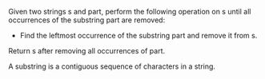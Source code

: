 Given two strings s and part, perform the following operation on s until all occurrences of the substring part are removed:

* Find the leftmost occurrence of the substring part and remove it from s.


 Return s after removing all occurrences of part.

A substring is a contiguous sequence of characters in a string.
